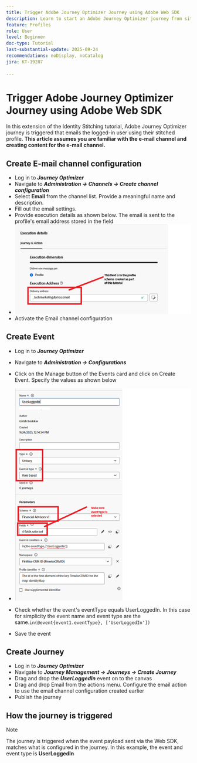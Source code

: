 ```yaml
---
title: Trigger Adobe Journey Optimizer Journey using Adobe Web SDK
description: Learn to start an Adobe Journey Optimizer journey from site events like user logins by leveraging the AEP Web SDK configured through Adobe Experience Platform Tags
feature: Profiles
role: User
level: Beginner
doc-type: Tutorial
last-substantial-update: 2025-09-24
recommendations: noDisplay, noCatalog
jira: KT-19287

---
```

# Trigger Adobe Journey Optimizer Journey using Adobe Web SDK

In this extension of the Identity Stitching tutorial, Adobe Journey Optimizer journey is triggered that emails the logged-in user using their stitched profile. **This article assumes you are familiar with the e-mail channel and  creating content for the e-mail channel.**

## Create E-mail channel configuration

* Log in to _**Journey Optimizer**_
* Navigate to _**Administration -> Channels -> Create channel configuration**_
* Select **Email** from the channel list. Provide a meaningful name and description.
* Fill out the email settings.
* Provide execution details as shown below. The email is sent to the profile's email address stored in the field
* ![email-channel](assets/email-channel-execution.png)
* Activate the Email channel configuration

## Create Event

*   Log in to _**Journey Optimizer**_
*   Navigate to _**Administration -> Configurations**_
*   Click on the Manage button of the Events card and click on Create Event. Specify the values as shown below
*   ![journey-event](assets/journey-event.png)

*   Check whether the event's eventType equals UserLoggedIn. In this case for simplicity the event name and event type are the same.`in(@event{event1.eventType}, ['UserLoggedIn'])`
*   Save the event

## Create Journey

* Log in to _**Journey Optimizer**_
* Navigate to _**Journey Management -> Journeys -> Create Journey**_
* Drag and drop the _**UserLoggedIn**_ event on to the canvas
* Drag and drop Email from the actions menu. Configure the email action to use the email channel configuration created earlier
* Publish the journey

## How the journey is triggered
>[!NOTE]
>
> The journey is triggered when the event payload sent via the Web SDK, matches what is configured in the journey. In this example, the event and event type is **UserLoggedIn**



